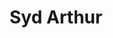 ---
title: "Syd Arthur"
summary: "English psychedelic jazz band, formed in Canterbury in 2003"
image: "syd-arthur.jpg"
---